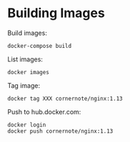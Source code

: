# Building Images

Build images:

```
docker-compose build
```

List images:

```
docker images
```

Tag image:

```
docker tag XXX cornernote/nginx:1.13
```

Push to hub.docker.com:

```
docker login
docker push cornernote/nginx:1.13
```
